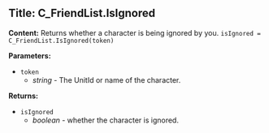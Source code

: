 ## Title: C_FriendList.IsIgnored

**Content:**
Returns whether a character is being ignored by you.
`isIgnored = C_FriendList.IsIgnored(token)`

**Parameters:**
- `token`
  - *string* - The UnitId or name of the character.

**Returns:**
- `isIgnored`
  - *boolean* - whether the character is ignored.